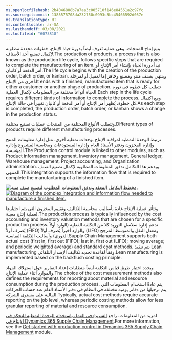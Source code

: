 ```yaml
---
ms.openlocfilehash: 2b4046808b7a7aa3c005710f146e84561a2c97fc
ms.sourcegitcommit: 1385575708da232750c0993c3bc45466592d057e
ms.translationtype: HT
ms.contentlocale: ar-SA
ms.lasthandoff: 03/08/2021
ms.locfileid: "6073818"
---
```

<span data-ttu-id="d09b2-101">يتبع إنتاج المنتجات، وهي عملية تُعرف أيضاً بدورة حياة الإنتاج، خطوات محددة مطلوبة لإكمال تصنيع أحد الأصناف.</span><span class="sxs-lookup"><span data-stu-id="d09b2-101">The production of products, a process that is also known as the production life cycle, follows specific steps that are required to complete the manufacturing of an item.</span></span> <span data-ttu-id="d09b2-102">تبدأ دورة الحياة بإنشاء أمر الإنتاج أو أمر الدفعة أو كانبان.</span><span class="sxs-lookup"><span data-stu-id="d09b2-102">The life cycle begins with the creation of the production order, batch order, or kanban.</span></span> <span data-ttu-id="d09b2-103">وينتهي بصنف منتهٍ ومصنع وجاهز إما لعميل أو لمرحلة أخرى من الإنتاج.</span><span class="sxs-lookup"><span data-stu-id="d09b2-103">It ends with a finished, manufactured item that is ready for either a customer or another phase of production.</span></span> <span data-ttu-id="d09b2-104">تتطلب كل خطوة في دورة الحياة أنواعاً مختلفة من المعلومات لإكمال العملية.</span><span class="sxs-lookup"><span data-stu-id="d09b2-104">Each step in the life cycle requires different kinds of information to complete the process.</span></span> <span data-ttu-id="d09b2-105">ومع اكتمال كل خطوة، يُظهر أمر الإنتاج أو أمر الدفعة أو كانبان تغييراً في حالة الإنتاج.</span><span class="sxs-lookup"><span data-stu-id="d09b2-105">As each step is completed, the production order, batch order, or kanban shows a change in the production status.</span></span>  

<span data-ttu-id="d09b2-106">وتتطلب الأنواع المختلفة من المنتجات عمليات تصنيع مختلفة.</span><span class="sxs-lookup"><span data-stu-id="d09b2-106">Different types of products require different manufacturing processes.</span></span>

<span data-ttu-id="d09b2-107">ترتبط الوحدة النمطية لمراقبة الإنتاج بوحدات نمطية أخرى، مثل إدارة معلومات المنتج وإدارة المخزون ودفتر الأستاذ العام وإدارة المستودعات ومحاسبة المشروع وإدارة المؤسسة.</span><span class="sxs-lookup"><span data-stu-id="d09b2-107">The Production control module is linked to other modules, such as Product information management, Inventory management, General ledger, Warehouse management, Project accounting, and Organization administration.</span></span> <span data-ttu-id="d09b2-108">ويدعم هذا التكامل تدفق المعلومات المطلوبة لإكمال تصنيع الصنف المنتهي.</span><span class="sxs-lookup"><span data-stu-id="d09b2-108">This integration supports the information flow that is required to complete the manufacturing of a finished item.</span></span>
  
<span data-ttu-id="d09b2-109">[ ![مخطط التكامل المعقد وتدفق المعلومات المطلوب لتصنيع صنف منتهٍ.](../media/make-to-order.png)](../media/make-to-order.png#lightbox)</span><span class="sxs-lookup"><span data-stu-id="d09b2-109">[ ![Diagram of the complex integration and information flow needed to manufacture a finished item.](../media/make-to-order.png)](../media/make-to-order.png#lightbox)</span></span>

<span data-ttu-id="d09b2-110">وتتأثر عملية الإنتاج عادة بأساليب محاسبة التكاليف وتقييم المخزون التي يتم اختيارها لعملية إنتاج معينة.</span><span class="sxs-lookup"><span data-stu-id="d09b2-110">The production process is typically influenced by the cost accounting and inventory valuation methods that are chosen for a specific production process.</span></span> <span data-ttu-id="d09b2-111">تدعم إدارة سلاسل التوريد كلا من التكلفة الفعلية (‏‫الوارد أولاً يُصرف أولاً‬ (FIFO) و‏‫الوارد أخيراً يُصرف أولاً‬ (LIFO) ومعدل النقل والمتوسط المرجح الدوري) وأساليب التكلفة القياسية.</span><span class="sxs-lookup"><span data-stu-id="d09b2-111">Supply Chain Management supports both actual cost (first in, first out (FIFO); last in, first out (LIFO); moving average; and periodic weighted average) and standard cost methods.</span></span> <span data-ttu-id="d09b2-112">يتم تنفيذ Lean manufacturing وفقاً لقاعدة تحديد تكاليف الإصدار التلقائي.</span><span class="sxs-lookup"><span data-stu-id="d09b2-112">Lean manufacturing is implemented based on the backflush costing principle.</span></span>

<span data-ttu-id="d09b2-113">ويحدد اختيار طرق قياس التكلفة أيضاً متطلبات إعداد التقارير حول استهلاك المواد والموارد أثناء عملية الإنتاج.</span><span class="sxs-lookup"><span data-stu-id="d09b2-113">The choice of the cost measurement methods also defines the requirements for reporting about material and resource consumption during the production process.</span></span> <span data-ttu-id="d09b2-114">يتم عادةً استخدام المعلومات التي يتم ترحيلها من دفاتر يومية مختلفة في النظام في دفتر الأستاذ العام عند حساب الحركات المالية على مستوى الشركة.</span><span class="sxs-lookup"><span data-stu-id="d09b2-114">Typically, actual cost methods require accurate reporting on the job level, whereas periodic costing methods allow for less granular reporting of material and resource consumption.</span></span>

<span data-ttu-id="d09b2-115">لمزيد من المعلومات، راجع [الشروع في العمل باستخدام الوحدة النمطية للتحكم في الإنتاج في Dynamics 365 Supply Chain Management](https://docs.microsoft.com/learn/modules/get-started-production-control-dyn365-supply-chain-mgmt/?azure-portal=true).</span><span class="sxs-lookup"><span data-stu-id="d09b2-115">For more information, see the [Get started with production control in Dynamics 365 Supply Chain Management](https://docs.microsoft.com/learn/modules/get-started-production-control-dyn365-supply-chain-mgmt/?azure-portal=true) module.</span></span>


